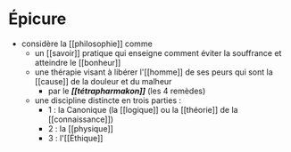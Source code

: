 # Épicure

- considère la [[philosophie]] comme
  - un [[savoir]] pratique qui enseigne comment éviter la souffrance et atteindre le [[bonheur]]
  - une thérapie visant à libérer l'[[homme]] de ses peurs qui sont la [[cause]] de la douleur et du malheur
    - par le ***[[tétrapharmakon]]*** (les 4 remèdes)
  - une discipline distincte en trois parties :
    - 1 : la Canonique (la [[logique]] ou la [[théorie]] de la [[connaissance]])
    - 2 : la [[physique]]
    - 3 : l'[[Éthique]]
